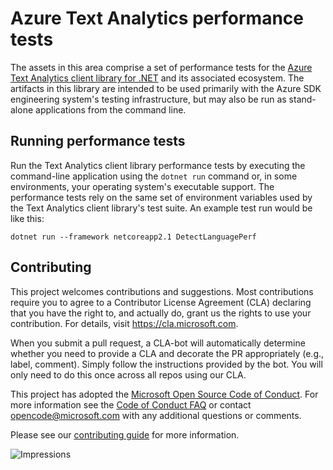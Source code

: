 # Azure Text Analytics performance tests

The assets in this area comprise a set of performance tests for the [Azure Text Analytics client library for .NET](https://github.com/Azure/azure-sdk-for-net/tree/main/sdk/textanalytics/Azure.AI.TextAnalytics) and its associated ecosystem. The artifacts in this library are intended to be used primarily with the Azure SDK engineering system's testing infrastructure, but may also be run as stand-alone applications from the command line.

## Running performance tests

Run the Text Analytics client library performance tests by executing the command-line application using the `dotnet run` command or, in some environments, your operating system's executable support. The performance tests rely on the same set of environment variables used by the Text Analytics client library's test suite.
An example test run would be like this:
```console
dotnet run --framework netcoreapp2.1 DetectLanguagePerf
```

## Contributing  

This project welcomes contributions and suggestions.  Most contributions require you to agree to a Contributor License Agreement (CLA) declaring that you have the right to, and actually do, grant us the rights to use your contribution. For details, visit https://cla.microsoft.com.

When you submit a pull request, a CLA-bot will automatically determine whether you need to provide a CLA and decorate the PR appropriately (e.g., label, comment). Simply follow the instructions provided by the bot. You will only need to do this once across all repos using our CLA.

This project has adopted the [Microsoft Open Source Code of Conduct](https://opensource.microsoft.com/codeofconduct/). For more information see the [Code of Conduct FAQ](https://opensource.microsoft.com/codeofconduct/faq/) or contact [opencode@microsoft.com](mailto:opencode@microsoft.com) with any additional questions or comments.

Please see our [contributing guide](https://github.com/Azure/azure-sdk-for-net/blob/main/sdk/eventhub/Azure.Messaging.EventHubs/CONTRIBUTING.md) for more information.
  
![Impressions](https://azure-sdk-impressions.azurewebsites.net/api/impressions/azure-sdk-for-net%2Fsdk%2Ftextanalytics%2FAzure.AI.TextAnalytics%2Fperf%2FAzure.AI.TextAnalytics.Perf%2FREADME.png)
